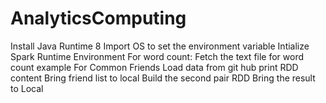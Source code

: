 # AnalyticsComputing
Install Java Runtime 8 
Import OS to set the environment variable 
Intialize Spark Runtime Environment 
For word count: Fetch the text file for word count example 
For Common Friends Load data from git hub 
print RDD content 
Bring friend list to local 
Build the second pair RDD 
Bring the result to Local
